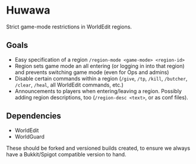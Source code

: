# Huwawa

Strict game-mode restrictions in WorldEdit regions.

## Goals

* Easy specification of a region `/region-mode <game-mode> <region-id>`
* Region sets game mode an all entering (or logging in into that region) and prevents switching game mode (even for Ops and admins)
* Disable certain commands within a region (`/give`, `/tp`, `/kill`, `/butcher`, `/clear`, `/heal`, all WorldEdit commands, etc.)
* Announcements to players when entering/leaving a region. Possibly adding region descriptions, too (`/region-desc <text>`, or as conf files).

## Dependencies

* WorldEdit
* WorldGuard

These should be forked and versioned builds created, to ensure we always have a Bukkit/Spigot compatible version to hand.
